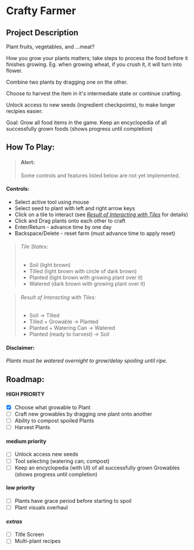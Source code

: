 # Crafty Farmer
## Project Description
Plant fruits, vegetables, and ...meat?

How you grow your plants matters; take steps to process the food before it finishes growing. Eg. when growing wheat, if you crush it, it will turn into flower.

Combine two plants by dragging one on the other.

Choose to harvest the item in it's intermediate state or continue crafting.

Unlock access to new seeds (ingredient checkpoints), to make longer recipies easier.

Goal: Grow all food items in the game.
Keep an encyclopedia of all successfully grown foods (shows progress until completion)


## How To Play:
> #### Alert:
> Some controls and features listed below are not yet implemented.

#### Controls:
- Select active tool using mouse
- Select seed to plant with left and right arrow keys
- Click on a tile to interact (see *[Result of Interacting with Tiles](#result-of-interacting-with-tiles)* for details)
- Click and Drag plants onto each other to craft
- Enter/Return - advance time by one day
- Backspace/Delete - reset farm (must advance time to apply reset)

> ###### Tile States:
> - Soil (light brown)
> - Tilled (light brown with circle of dark brown)
> - Planted (light brown with growing plant over it)
> - Watered (dark brown with growing plant over it)

> ###### Result of Interacting with Tiles:
> - Soil -> Tilled
> - Tilled + Growable -> Planted
> - Planted + Watering Can -> Watered
> - Planted (ready to harvest) -> Soil

#### Disclaimer:
*Plants must be watered overnight to grow/delay spoiling until ripe.*


## Roadmap:
#### HIGH PRIORITY
- [x] Choose what growable to Plant
- [ ] Craft new growables by dragging one plant onto another
- [ ] Ability to compost spoiled Plants
- [ ] Harvest Plants
#### medium priority
- [ ] Unlock access new seeds
- [ ] Tool selecting (watering can; compost)
- [ ] Keep an encyclopedia (with UI) of all successfully grown Growables (shows progress until completion)
#### low priority
- [ ] Plants have grace period before starting to spoil
- [ ] Plant visuals overhaul
#### *extras*
- [ ] Title Screen
- [ ] Multi-plant recipes
